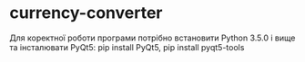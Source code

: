 # currency-converter
Для коректної роботи програми потрібно встановити Python 3.5.0 і вище
та інсталювати PyQt5:  pip install PyQt5,  pip install pyqt5-tools
